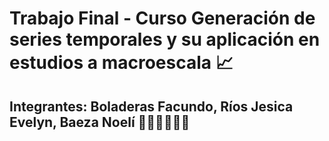 # Trabajo Final - Curso Generación de series temporales y su aplicación en estudios a macroescala 📈
## Integrantes: Boladeras Facundo, Ríos Jesica Evelyn, Baeza Noelí 👨‍💻👩‍💻👩‍💻
